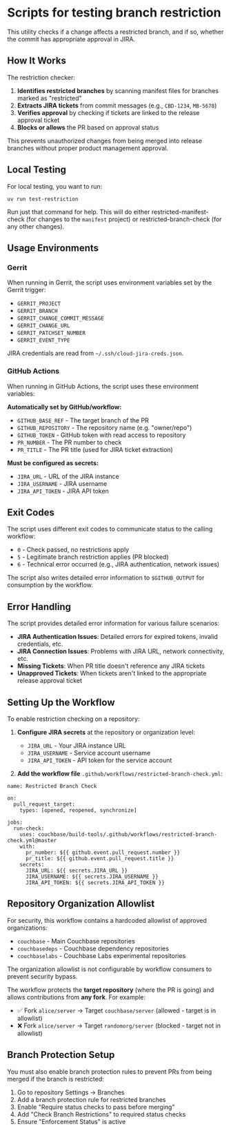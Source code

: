# Scripts for testing branch restriction

This utility checks if a change affects a restricted branch, and if so, whether the commit has appropriate approval in JIRA.

## How It Works

The restriction checker:
1. **Identifies restricted branches** by scanning manifest files for branches marked as "restricted"
2. **Extracts JIRA tickets** from commit messages (e.g., `CBD-1234`, `MB-5678`)
3. **Verifies approval** by checking if tickets are linked to the release approval ticket
4. **Blocks or allows** the PR based on approval status

This prevents unauthorized changes from being merged into release branches without proper product management approval.

## Local Testing

For local testing, you want to run:

    uv run test-restriction


Run just that command for help. This will do either
restricted-manifest-check (for changes to the `manifest` project) or
restricted-branch-check (for any other changes).

## Usage Environments

### Gerrit

When running in Gerrit, the script uses environment variables set by the Gerrit trigger:
- `GERRIT_PROJECT`
- `GERRIT_BRANCH`
- `GERRIT_CHANGE_COMMIT_MESSAGE`
- `GERRIT_CHANGE_URL`
- `GERRIT_PATCHSET_NUMBER`
- `GERRIT_EVENT_TYPE`

JIRA credentials are read from `~/.ssh/cloud-jira-creds.json`.

### GitHub Actions

When running in GitHub Actions, the script uses these environment variables:

**Automatically set by GitHub/workflow:**
- `GITHUB_BASE_REF` - The target branch of the PR
- `GITHUB_REPOSITORY` - The repository name (e.g. "owner/repo")
- `GITHUB_TOKEN` - GitHub token with read access to repository
- `PR_NUMBER` - The PR number to check
- `PR_TITLE` - The PR title (used for JIRA ticket extraction)

**Must be configured as secrets:**
- `JIRA_URL` - URL of the JIRA instance
- `JIRA_USERNAME` - JIRA username
- `JIRA_API_TOKEN` - JIRA API token

## Exit Codes

The script uses different exit codes to communicate status to the calling workflow:
- `0` - Check passed, no restrictions apply
- `5` - Legitimate branch restriction applies (PR blocked)
- `6` - Technical error occurred (e.g., JIRA authentication, network issues)

The script also writes detailed error information to `$GITHUB_OUTPUT` for consumption by the workflow.

## Error Handling

The script provides detailed error information for various failure scenarios:

- **JIRA Authentication Issues**: Detailed errors for expired tokens, invalid credentials, etc.
- **JIRA Connection Issues**: Problems with JIRA URL, network connectivity, etc.
- **Missing Tickets**: When PR title doesn't reference any JIRA tickets
- **Unapproved Tickets**: When tickets aren't linked to the appropriate release approval ticket

## Setting Up the Workflow

To enable restriction checking on a repository:

1. **Configure JIRA secrets** at the repository or organization level:
   - `JIRA_URL` - Your JIRA instance URL
   - `JIRA_USERNAME` - Service account username
   - `JIRA_API_TOKEN` - API token for the service account

2. **Add the workflow file** `.github/workflows/restricted-branch-check.yml`:

```
name: Restricted Branch Check

on:
  pull_request_target:
    types: [opened, reopened, synchronize]

jobs:
  run-check:
    uses: couchbase/build-tools/.github/workflows/restricted-branch-check.yml@master
    with:
      pr_number: ${{ github.event.pull_request.number }}
      pr_title: ${{ github.event.pull_request.title }}
    secrets:
      JIRA_URL: ${{ secrets.JIRA_URL }}
      JIRA_USERNAME: ${{ secrets.JIRA_USERNAME }}
      JIRA_API_TOKEN: ${{ secrets.JIRA_API_TOKEN }}
```

## Repository Organization Allowlist

For security, this workflow contains a hardcoded allowlist of approved organizations:
- `couchbase` - Main Couchbase repositories
- `couchbasedeps` - Couchbase dependency repositories
- `couchbaselabs` - Couchbase Labs experimental repositories

The organization allowlist is not configurable by workflow consumers to prevent security bypass.

The workflow protects the **target repository** (where the PR is going) and allows contributions from **any fork**. For example:
- ✅ Fork `alice/server` → Target `couchbase/server` (allowed - target is in allowlist)
- ❌ Fork `alice/server` → Target `randomorg/server` (blocked - target not in allowlist)

## Branch Protection Setup

You must also enable branch protection rules to prevent PRs from being merged if the branch is restricted:

1. Go to repository Settings → Branches
2. Add a branch protection rule for restricted branches
3. Enable "Require status checks to pass before merging"
4. Add "Check Branch Restrictions" to required status checks
5. Ensure "Enforcement Status" is active
